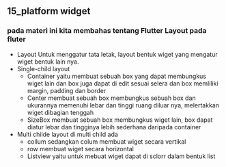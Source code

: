 ## 15_platform widget
### pada materi ini kita membahas tentang Flutter Layout pada fluter 
- Layout
Untuk menggatur tata letak, layout bentuk wiget yang mengatur wiget bentuk lain nya.
- Single-child layout
  - Container
  yaitu membuat sebuah box yang dapat membungkus wiget lain dan box juga dapat di edit sesuai selera dan box memliliki margin, padding dan border
  - Center
  membuat sebuah box membungkus sebuah box dan ukurannya memenuhi lebar dan tinggi ruang diluar nya, melertakkan wiget dibagian tenggah
  - SizeBox
  membuat sebuah box membungkus wiget lain, box dapat diatur lebar dan tingginya lebih sederhana daripada container
- Multi childe layout
di multi child ada 
  - collum
 sedangkan colum membuat wiget secara vertikal
  - row
 membuat wiget secara horizontal
  - Listview
 yaitu untuk mebuat wiget dapat di sclorr dalam bentuk list
